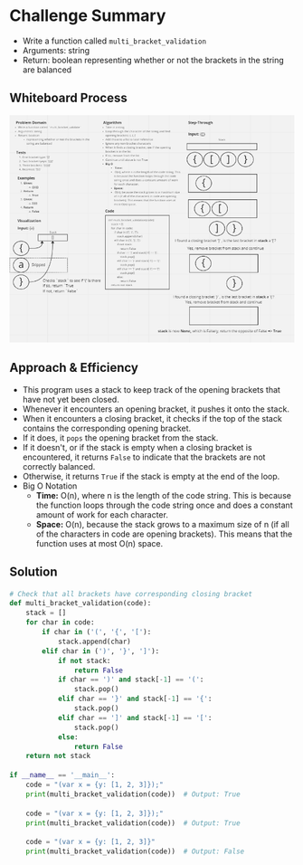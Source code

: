 # Challenge Summary

* Write a function called `multi_bracket_validation`
* Arguments: string
* Return: boolean representing whether or not the brackets in the string are balanced

## Whiteboard Process

![Bracket Whiteboard](./stack_queue_brackets.png)

## Approach & Efficiency

* This program uses a stack to keep track of the opening brackets that have not yet been closed.
* Whenever it encounters an opening bracket, it pushes it onto the stack.
* When it encounters a closing bracket, it checks if the top of the stack contains the corresponding opening bracket.
* If it does, it `pops` the opening bracket from the stack.
* If it doesn't, or if the stack is empty when a closing bracket is encountered, it returns `False` to indicate that the brackets are not correctly balanced.
* Otherwise, it returns `True` if the stack is empty at the end of the loop.
* Big O Notation
  * **Time:** O(n), where n is the length of the code string. This is because the function loops through the code string once and does a constant amount of work for each character.
  * **Space:** O(n), because the stack grows to a maximum size of n (if all of the characters in code are opening brackets). This means that the function uses at most O(n) space.

## Solution

```py
# Check that all brackets have corresponding closing bracket
def multi_bracket_validation(code):
    stack = []
    for char in code:
        if char in ('(', '{', '['):
            stack.append(char)
        elif char in (')', '}', ']'):
            if not stack:
                return False
            if char == ')' and stack[-1] == '(':
                stack.pop()
            elif char == '}' and stack[-1] == '{':
                stack.pop()
            elif char == ']' and stack[-1] == '[':
                stack.pop()
            else:
                return False
    return not stack

if __name__ == '__main__':
    code = "(var x = {y: [1, 2, 3]});"
    print(multi_bracket_validation(code))  # Output: True

    code = "(var x = {y: [1, 2, 3]});"
    print(multi_bracket_validation(code))  # Output: True

    code = "(var x = {y: [1, 2, 3]}"
    print(multi_bracket_validation(code))  # Output: False
```
